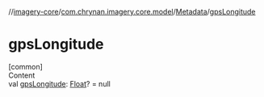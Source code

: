 //[imagery-core](../../../index.md)/[com.chrynan.imagery.core.model](../index.md)/[Metadata](index.md)/[gpsLongitude](gps-longitude.md)



# gpsLongitude  
[common]  
Content  
val [gpsLongitude](gps-longitude.md): [Float](https://kotlinlang.org/api/latest/jvm/stdlib/kotlin/-float/index.html)? = null  



